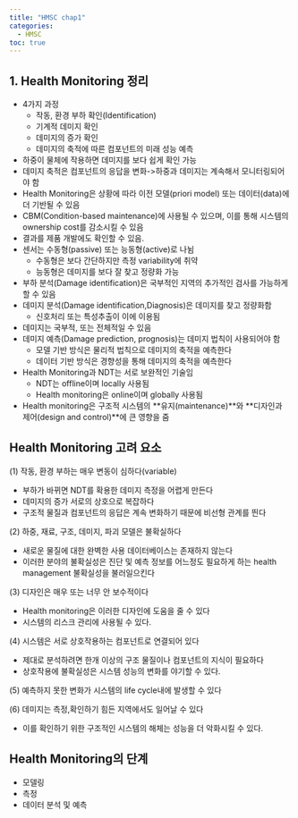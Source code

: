 ```yaml
---
title: "HMSC chap1"
categories: 
  - HMSC
toc: true
---
```

## 1. Health Monitoring 정리
- 4가지 과정
  - 작동, 환경 부하 확인(Identification)
  - 기계적 데미지 확인
  - 데미지의 증가 확인
  - 데미지의 축적에 따른 컴포넌트의 미래 성능 예측
- 하중이 물체에 작용하면 데미지를 보다 쉽게 확인 가능
- 데미지 축적은 컴포넌트의 응답을 변화->하중과 데미지는 계속해서 모니터링되어야 함
- Health Monitoring은 상황에 따라 이전 모델(priori model) 또는 데이터(data)에 더 기반될 수 있음
- CBM(Condition-based maintenance)에 사용될 수 있으며, 이를 통해 시스템의 ownership cost를 감소시킬 수 있음
- 결과를 제품 개발에도 확인할 수 있음.
- 센서는 수동형(passive) 또는 능동형(active)로 나뉨
  - 수동형은 보다 간단하지만 측정 variability에 취약
  - 능동형은 데미지를 보다 잘 찾고 정량화 가능
- 부하 분석(Damage identification)은 국부적인 지역의 추가적인 검사를 가능하게 할 수 있음
- 데미지 분석(Damage identification,Diagnosis)은 데미지를 찾고 정량화함
  - 신호처리 또는 특성추출이 이에 이용됨
- 데미지는 국부적, 또는 전체적일 수 있음
- 데미지 예측(Damage prediction, prognosis)는 데미지 법칙이 사용되어야 함
  - 모델 기반 방식은 물리적 법칙으로 데미지의 축적을 예측한다
  - 데이터 기반 방식은 경향성을 통해 데미지의 축적을 예측한다
- Health Monitoring과 NDT는 서로 보완적인 기술임
  - NDT는 offline이며 locally 사용됨
  - Health monitoring은 online이며 globally 사용됨
- Health monitoring은 구조적 시스템의 **유지(maintenance)**와 **디자인과 제어(design and control)**에 큰 영향을 줌
## Health Monitoring 고려 요소
(1) 작동, 환경 부하는 매우 변동이 심하다(variable)
  - 부하가 바뀌면 NDT를 확용한 데미지 측정을 어렵게 만든다
  - 데미지의 증가 서로의 상호으로 복잡하다
  - 구조적 물질과 컴포넌트의 응답은 계속 변화하기 때문에 비선형 관계를 띈다

(2) 하중, 재료, 구조, 데미지, 파괴 모델은 불확실하다
  - 새로운 물질에 대한 완벽한 사용 데이터베이스는 존재하지 않는다
  - 이러한 분야의 불확실성은 진단 및 예측 정보를 어느정도 필요하게 하는 health management 불확실성을 불러일으킨다

(3) 디자인은 매우 또는 너무 안 보수적이다
  - Health monitoring은 이러한 디자인에 도움을 줄 수 있다
  - 시스템의 리스크 관리에 사용될 수 있다.

(4) 시스템은 서로 상호작용하는 컴포넌트로 연결되어 있다
  - 제대로 분석하려면 한개 이상의 구조 물질이나 컴포넌트의 지식이 필요하다
  - 상호작용에 불확실성은 시스템 성능의 변화를 야기할 수 있다.

(5) 예측하지 못한 변화가 시스템의 life cycle내에 발생할 수 있다

(6) 데미지는 측정,확인하기 힘든 지역에서도 일어날 수 있다
  - 이를 확인하기 위한 구조적인 시스템의 해체는 성능을 더 악화시킬 수 있다.


## Health Monitoring의 단계
- 모델링
- 측정
- 데이터 분석 및 예측

